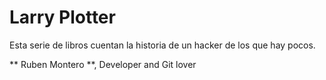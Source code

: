 # Larry Plotter

Esta serie de libros cuentan la historia de un hacker de los que hay pocos.

** Ruben Montero **, Developer and Git lover

